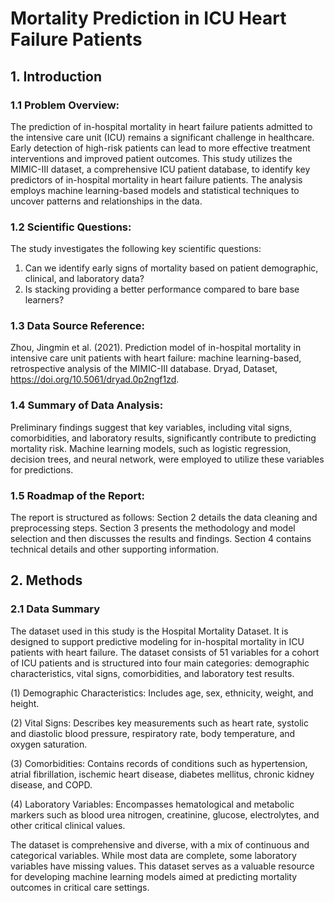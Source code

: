 # Mortality Prediction in ICU Heart Failure Patients
## 1. Introduction
### 1.1 Problem Overview:
The prediction of in-hospital mortality in heart failure patients admitted to the intensive care unit (ICU) remains a significant challenge in healthcare. Early detection of high-risk patients can lead to more effective treatment interventions and improved patient outcomes. This study utilizes the MIMIC-III dataset, a comprehensive ICU patient database, to identify key predictors of in-hospital mortality in heart failure patients. The analysis employs machine learning-based models and statistical techniques to uncover patterns and relationships in the data.

### 1.2 Scientific Questions:
The study investigates the following key scientific questions:
1. Can we identify early signs of mortality based on patient demographic, clinical, and laboratory data?
2. Is stacking providing a better performance compared to bare base learners?

### 1.3 Data Source Reference:
Zhou, Jingmin et al. (2021). Prediction model of in-hospital mortality in intensive care unit patients with heart failure: machine learning-based, retrospective analysis of the MIMIC-III database. Dryad, Dataset, https://doi.org/10.5061/dryad.0p2ngf1zd.

### 1.4 Summary of Data Analysis:
Preliminary findings suggest that key variables, including vital signs, comorbidities, and laboratory results, significantly contribute to predicting mortality risk. Machine learning models, such as logistic regression, decision trees, and neural network, were employed to utilize these variables for predictions.

### 1.5 Roadmap of the Report:
The report is structured as follows: Section 2 details the data cleaning and preprocessing steps. Section 3 presents the methodology and model selection and then discusses the results and findings. Section 4 contains technical details and other supporting information.

## 2. Methods
### 2.1 Data Summary
The dataset used in this study is the Hospital Mortality Dataset. It is designed to support predictive modeling for in-hospital mortality in ICU patients with heart failure. The dataset consists of 51 variables for a cohort of ICU patients and is structured into four main categories: demographic characteristics, vital signs, comorbidities, and laboratory test results.

(1) Demographic Characteristics: Includes age, sex, ethnicity, weight, and height.

(2) Vital Signs: Describes key measurements such as heart rate, systolic and diastolic blood pressure, respiratory rate, body temperature, and oxygen saturation.

(3) Comorbidities: Contains records of conditions such as hypertension, atrial fibrillation, ischemic heart disease, diabetes mellitus, chronic kidney disease, and COPD.

(4) Laboratory Variables: Encompasses hematological and metabolic markers such as blood urea nitrogen, creatinine, glucose, electrolytes, and other critical clinical values.

The dataset is comprehensive and diverse, with a mix of continuous and categorical variables. While most data are complete, some laboratory variables have missing values. This dataset serves as a valuable resource for developing machine learning models aimed at predicting mortality outcomes in critical care settings.



